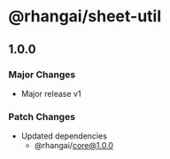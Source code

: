 # @rhangai/sheet-util

## 1.0.0

### Major Changes

- Major release v1

### Patch Changes

- Updated dependencies
  - @rhangai/core@1.0.0
